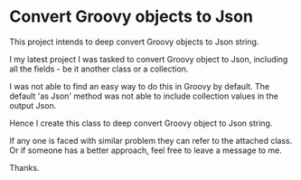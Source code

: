 Convert Groovy objects to Json
===========

This project intends to deep convert Groovy objects to Json string.  

I my latest project I was tasked to convert Groovy object to Json, including all the fields - be it another class or a collection.  

I was not able to find an easy way to do this in Groovy by default. The default 'as Json' method was not able to include collection values in the output Json.  

Hence I create this class to deep convert Groovy object to Json string.  

If any one is faced with similar problem they can refer to the attached class. Or if someone has a better approach, feel free to leave a message to me.  

Thanks.
